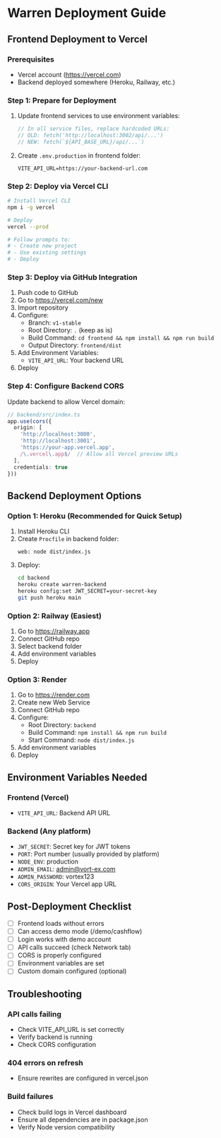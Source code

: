 # Warren Deployment Guide

## Frontend Deployment to Vercel

### Prerequisites
- Vercel account (https://vercel.com)
- Backend deployed somewhere (Heroku, Railway, etc.)

### Step 1: Prepare for Deployment

1. Update frontend services to use environment variables:
   ```typescript
   // In all service files, replace hardcoded URLs:
   // OLD: fetch('http://localhost:3002/api/...')
   // NEW: fetch(`${API_BASE_URL}/api/...`)
   ```

2. Create `.env.production` in frontend folder:
   ```env
   VITE_API_URL=https://your-backend-url.com
   ```

### Step 2: Deploy via Vercel CLI

```bash
# Install Vercel CLI
npm i -g vercel

# Deploy
vercel --prod

# Follow prompts to:
# - Create new project
# - Use existing settings
# - Deploy
```

### Step 3: Deploy via GitHub Integration

1. Push code to GitHub
2. Go to https://vercel.com/new
3. Import repository
4. Configure:
   - Branch: `v1-stable`
   - Root Directory: `.` (keep as is)
   - Build Command: `cd frontend && npm install && npm run build`
   - Output Directory: `frontend/dist`
5. Add Environment Variables:
   - `VITE_API_URL`: Your backend URL
6. Deploy

### Step 4: Configure Backend CORS

Update backend to allow Vercel domain:

```typescript
// backend/src/index.ts
app.use(cors({
  origin: [
    'http://localhost:3000',
    'http://localhost:3001',
    'https://your-app.vercel.app',
    /\.vercel\.app$/  // Allow all Vercel preview URLs
  ],
  credentials: true
}))
```

## Backend Deployment Options

### Option 1: Heroku (Recommended for Quick Setup)

1. Install Heroku CLI
2. Create `Procfile` in backend folder:
   ```
   web: node dist/index.js
   ```
3. Deploy:
   ```bash
   cd backend
   heroku create warren-backend
   heroku config:set JWT_SECRET=your-secret-key
   git push heroku main
   ```

### Option 2: Railway (Easiest)

1. Go to https://railway.app
2. Connect GitHub repo
3. Select backend folder
4. Add environment variables
5. Deploy

### Option 3: Render

1. Go to https://render.com
2. Create new Web Service
3. Connect GitHub repo
4. Configure:
   - Root Directory: `backend`
   - Build Command: `npm install && npm run build`
   - Start Command: `node dist/index.js`
5. Add environment variables
6. Deploy

## Environment Variables Needed

### Frontend (Vercel)
- `VITE_API_URL`: Backend API URL

### Backend (Any platform)
- `JWT_SECRET`: Secret key for JWT tokens
- `PORT`: Port number (usually provided by platform)
- `NODE_ENV`: production
- `ADMIN_EMAIL`: admin@vort-ex.com
- `ADMIN_PASSWORD`: vortex123
- `CORS_ORIGIN`: Your Vercel app URL

## Post-Deployment Checklist

- [ ] Frontend loads without errors
- [ ] Can access demo mode (/demo/cashflow)
- [ ] Login works with demo account
- [ ] API calls succeed (check Network tab)
- [ ] CORS is properly configured
- [ ] Environment variables are set
- [ ] Custom domain configured (optional)

## Troubleshooting

### API calls failing
- Check VITE_API_URL is set correctly
- Verify backend is running
- Check CORS configuration

### 404 errors on refresh
- Ensure rewrites are configured in vercel.json

### Build failures
- Check build logs in Vercel dashboard
- Ensure all dependencies are in package.json
- Verify Node version compatibility